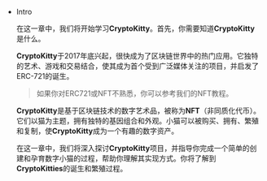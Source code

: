 - Intro
    
    在这一章中，我们将开始学习**CryptoKitty**。首先，你需要知道**CryptoKitty**是什么。
    
    **CryptoKitty**于2017年底兴起，很快成为了区块链世界中的热门应用。它独特的艺术、游戏和交易结合，使其成为首个受到广泛媒体关注的项目，并启发了ERC-721的诞生。
    
    > 如果你对ERC721或NFT不熟悉，你可以参考我们的NFT教程。
    > 
    
    **CryptoKitty**是基于区块链技术的数字艺术品，被称为**NFT**（非同质化代币）。它们以猫为主题，拥有独特的基因组合和外观。小猫可以被购买、拥有、繁殖和复制，使**CryptoKitty**成为一个有趣的数字资产。
    
    在这一章中，我们将深入探讨**CryptoKitty**项目，并指导你完成一个简单的创建和孕育数字小猫的过程，帮助你理解其实现方式。你将了解到**CryptoKitties**的诞生和繁殖过程。